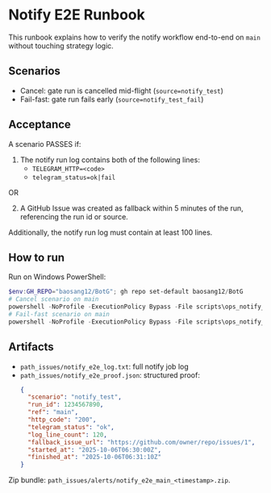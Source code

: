 # Notify E2E Runbook

This runbook explains how to verify the notify workflow end-to-end on `main` without touching strategy logic.

## Scenarios

- Cancel: gate run is cancelled mid-flight (`source=notify_test`)
- Fail-fast: gate run fails early (`source=notify_test_fail`)

## Acceptance

A scenario PASSES if:

1) The notify run log contains both of the following lines:
   - `TELEGRAM_HTTP=<code>`
   - `telegram_status=ok|fail`

OR

2) A GitHub Issue was created as fallback within 5 minutes of the run, referencing the run id or source.

Additionally, the notify run log must contain at least 100 lines.

## How to run

Run on Windows PowerShell:

```powershell
$env:GH_REPO="baosang12/BotG"; gh repo set-default baosang12/BotG
# Cancel scenario on main
powershell -NoProfile -ExecutionPolicy Bypass -File scripts\ops_notify_e2e.ps1 -Source notify_test -NotifyRef main -TimeoutNotifySec 900
# Fail-fast scenario on main
powershell -NoProfile -ExecutionPolicy Bypass -File scripts\ops_notify_e2e.ps1 -Source notify_test_fail -NotifyRef main -TimeoutNotifySec 900
```

## Artifacts

- `path_issues/notify_e2e_log.txt`: full notify job log
- `path_issues/notify_e2e_proof.json`: structured proof:
  ```json
  {
    "scenario": "notify_test",
    "run_id": 1234567890,
    "ref": "main",
    "http_code": "200",
    "telegram_status": "ok",
    "log_line_count": 120,
    "fallback_issue_url": "https://github.com/owner/repo/issues/1",
    "started_at": "2025-10-06T06:30:00Z",
    "finished_at": "2025-10-06T06:31:10Z"
  }
  ```

Zip bundle: `path_issues/alerts/notify_e2e_main_<timestamp>.zip`.
